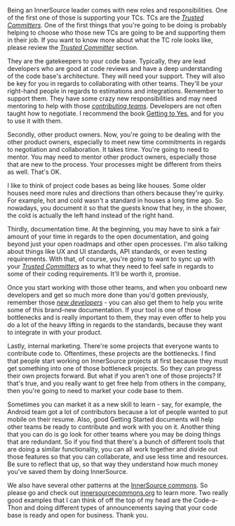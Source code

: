 Being an InnerSource leader comes with new roles and responsibilities.
 One of the first one of those is supporting your TCs. TCs are the [_Trusted Committers_][TC Introduction]. 
One of the first things that you're going to be doing is probably helping to choose who those new TCs are going to be and supporting them in their job. 
If you want to know more about what the TC role looks like, please review the [_Trusted Committer_][TC Introduction] section. 

They are the gatekeepers to your code base. 
Typically, they are lead developers who are good at code reviews and have a deep understanding of the code base's architecture. 
They will need your support. 
They will also be key for you in regards to collaborating with other teams. 
They'll be your right-hand people in regards to estimations and integrations. Remember to support them. 
They have some crazy new responsibilities and may need mentoring to help with those [_contributing teams_][CO Introduction]. 
Developers are not often taught how to negotiate. 
I recommend the book [Getting to Yes](https://www.amazon.com/Getting-Yes-Negotiating-Agreement-Without/dp/0143118757/), and for you to use it with them. 

Secondly, other product owners. 
Now, you're going to be dealing with the other product owners, especially to meet new time commitments in regards to negotiation and collaboration. 
It takes time. You're going to need to mentor. 
You may need to mentor other product owners, especially those that are new to the process. Your processes might be different from theirs as well. That's OK. 

I like to think of project code bases as being like houses.
 Some older houses need more rules and directions than others because they're quirky. 
For example, hot and cold wasn't a standard in houses a long time ago. 
So nowadays, you document it so that the guests know that hey, in the shower, the cold is actually the left hand instead of the right hand. 

Thirdly, documentation time. 
At the beginning, you may have to sink a fair amount of your time in regards to the open documentation, and going beyond just your open roadmaps and other open processes. 
I'm also talking about things like UX and UI standards, API standards, or even testing requirements. 
With that, of course, you're going to want to sync up with your [_Trusted Committers_][TC Introduction] as to what they need to feel safe in regards to some of their coding requirements. It'll be worth it, promise. 

Once you start working with those other teams, and when you onboard new developers and get so much more done than you'd gotten previously, remember those [_new developers_][CO Introduction] - you can also get them to help you write some of this brand-new documentation. 
If your tool is one of those bottlenecks and is really important to them, they may even offer to help you do a lot of the heavy lifting in regards to the standards, because they want to integrate in with your product. 

Lastly, internal marketing. 
There're some projects that everyone wants to contribute code to. 
Oftentimes, these projects are the bottlenecks. 
I find that people start working on InnerSource projects at first because they must get something into one of those bottleneck projects. 
So they can progress their own projects forward. But what if you aren't one of those projects? 
If that's true, and you really want to get free help from others in the company, then you're going to need to market your code base to them. 

Sometimes you can market it as a new skill to learn - say, for example, the Android team got a lot of contributors because a lot of people wanted to put mobile on their resume.
Also, good Getting Started documents will help other teams be ready to contribute and work with you on it. 
Another thing that you can do is go look for other teams where you may be doing things that are redundant. 
So if you find that there's a bunch of different tools that are doing a similar functionality, you can all work together and divide out those features so that you can collaborate, and use less time and resources.
Be sure to reflect that up, so that way they understand how much money you've saved them by doing InnerSource. 

We also have several other patterns at the [InnerSource commons](http://innersourcecommons.org/).
So please go and check out [innersourcecommons.org](http://innersourcecommons.org/) to learn more.
Two really good examples that I can think of off the top of my head are the Code-a-Thon and doing different types of announcements saying that your code base is ready and open for business. Thank you. 


[TC Introduction]: https://github.com/InnerSourceCommons/InnerSourceLearningPath/blob/master/trusted-committer/01-introduction.md
[CO Introduction]: https://github.com/InnerSourceCommons/InnerSourceLearningPath/blob/master/contributor/01-introduction-article.md
